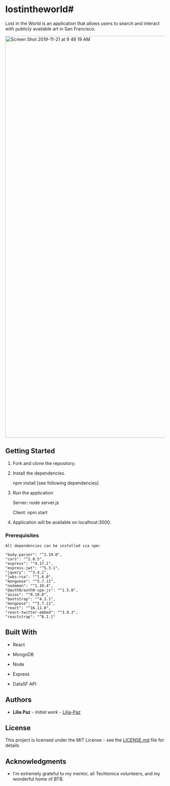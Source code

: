 # lostintheworld#

Lost in the World is an application that allows users to search and interact with publicly available art in San Francisco. 

<img width="1268" alt="Screen Shot 2019-11-21 at 9 46 19 AM" src="https://user-images.githubusercontent.com/52177407/69362917-4b5e4480-0c44-11ea-9129-31364b3217ef.png">


## Getting Started

1. Fork and clone the repository.

2. Install the dependencies.

   npm install [see following dependencies]

3. Run the application

   Server: node server.js

   Client: npm start

4. Application will be available on localhost:3000.

### Prerequisites
    All dependencies can be installed via npm:

    "body-parser": "^1.19.0",
    "cors": "^2.8.5",
    "express": "^4.17.1",
    "express-jwt": "^5.3.1",
    "jquery": "^3.4.1",
    "jwks-rsa": "^1.6.0",
    "mongoose": "^5.7.12",
    "nodemon": "^1.19.4",
    "@auth0/auth0-spa-js": "^1.5.0",
    "axios": "^0.19.0",
    "bootstrap": "^4.3.1",
    "mongoose": "^5.7.12",
    "react": "^16.11.0",
    "react-twitter-embed": "^3.0.3",
    "reactstrap": "^8.1.1"


## Built With

* React

* MongoDB

* Node

* Express

* DataSF API


## Authors

* **Lilia Paz** - *Initial work* - [Lilia-Paz](https://github.com/lilia-paz)

## License

This project is licensed under the MIT License - see the [LICENSE.md](LICENSE.md) file for details

## Acknowledgments

* I'm extremely grateful to my mentor, all Techtonica volunteers, and my wonderful home of BTB. 
